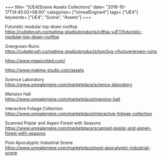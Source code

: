 +++
title= "[UE4]Scene Assets Collections"
date= "2018-10-17T14:45:02+08:00"
categories= ["UnrealEngine4"]
tags= ["UE4"]
keywords= ["UE4", "Scene", "Assets"]
+++

Futuristic modular top-down rooftop  
https://cubebrush.co/matima-studio/products/cdfga-vJET/futuristic-modular-top-down-rooftop

Overgrown Ruins  
https://cubebrush.co/matima-studio/products/txm3yg-vfju/overgrown-ruins

https://www.mawiunited.com/

https://www.matima-studio.com/assets

Science Laboratory  
https://www.unrealengine.com/marketplace/science-laboratory

Mansion Hall  
https://www.unrealengine.com/marketplace/mansion-hall

interactive Foliage Collection  
https://www.unrealengine.com/marketplace/interactive-foliage-collection

Scanned Poplar and Aspen Forest with Seasons  
https://www.unrealengine.com/marketplace/scanned-poplar-and-aspen-forest-with-seasons

Post-Apocalyptic Industrial Scene  
https://www.unrealengine.com/marketplace/post-apocalyptic-industrial-scene